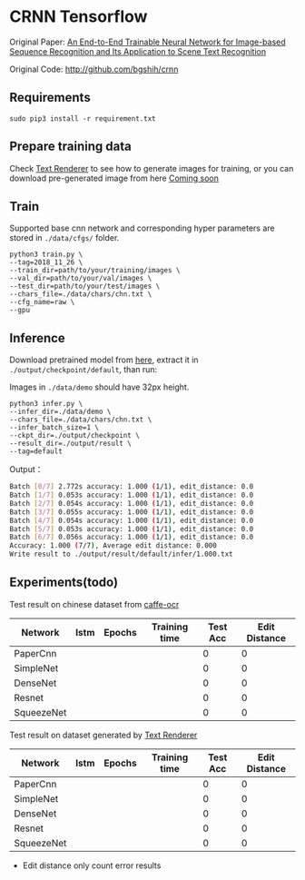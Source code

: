 # CRNN Tensorflow

Original Paper: [An End-to-End Trainable Neural Network for Image-based
Sequence Recognition and Its Application to Scene Text Recognition](http://arxiv.org/abs/1507.05717)

Original Code: http://github.com/bgshih/crnn

## Requirements
```shell
sudo pip3 install -r requirement.txt
```

## Prepare training data
Check [Text Renderer](https://github.com/Sanster/text_renderer) to see how to generate images for training,
or you can download pre-generated image from here [Coming soon]()

## Train
Supported base cnn network and corresponding hyper parameters are stored in `./data/cfgs/` folder.

```shell
python3 train.py \
--tag=2018_11_26 \
--train_dir=path/to/your/training/images \
--val_dir=path/to/your/val/images \
--test_dir=path/to/your/test/images \
--chars_file=./data/chars/chn.txt \
--cfg_name=raw \
--gpu
```

## Inference
Download pretrained model from [here](https://pan.baidu.com/s/1Tt_WE6W4EIFE9NfYy7hbDw), extract it in `./output/checkpoint/default`, than run:

Images in `./data/demo` should have 32px height.

```shell
python3 infer.py \
--infer_dir=./data/demo \
--chars_file=./data/chars/chn.txt \
--infer_batch_size=1 \
--ckpt_dir=./output/checkpoint \
--result_dir=./output/result \
--tag=default
```

Output：
```bash
Batch [0/7] 2.772s accuracy: 1.000 (1/1), edit_distance: 0.0
Batch [1/7] 0.053s accuracy: 1.000 (1/1), edit_distance: 0.0
Batch [2/7] 0.054s accuracy: 1.000 (1/1), edit_distance: 0.0
Batch [3/7] 0.055s accuracy: 1.000 (1/1), edit_distance: 0.0
Batch [4/7] 0.054s accuracy: 1.000 (1/1), edit_distance: 0.0
Batch [5/7] 0.053s accuracy: 1.000 (1/1), edit_distance: 0.0
Batch [6/7] 0.056s accuracy: 1.000 (1/1), edit_distance: 0.0
Accuracy: 1.000 (7/7), Average edit distance: 0.000
Write result to ./output/result/default/infer/1.000.txt
```

## Experiments(todo)

Test result on chinese dataset from [caffe-ocr](https://github.com/senlinuc/caffe_ocr)

|Network|lstm|Epochs|Training time|Test Acc|Edit Distance|
|-------|----|------|-------------|--------|-------------|
|PaperCnn||||0|0|
|SimpleNet||||0|0|
|DenseNet||||0|0|
|Resnet||||0|0|
|SqueezeNet||||0|0|

Test result on dataset generated by [Text Renderer](https://github.com/Sanster/text_renderer)

|Network|lstm|Epochs|Training time|Test Acc|Edit Distance|
|-------|----|------|-------------|--------|-------------|
|PaperCnn||||0|0|
|SimpleNet||||0|0|
|DenseNet||||0|0|
|Resnet||||0|0|
|SqueezeNet||||0|0|

* Edit distance only count error results
